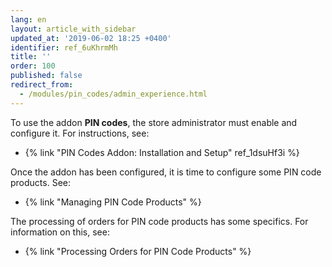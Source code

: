 ```yaml
---
lang: en
layout: article_with_sidebar
updated_at: '2019-06-02 18:25 +0400'
identifier: ref_6uKhrmMh
title: ''
order: 100
published: false
redirect_from:
  - /modules/pin_codes/admin_experience.html
---
```

To use the addon **PIN codes**, the store administrator must enable and configure it. For instructions, see:
   * {% link "PIN Codes Addon: Installation and Setup" ref_1dsuHf3i %}
   
Once the addon has been configured, it is time to configure some PIN code products. See:   
   * {% link "Managing PIN Code Products"  %}

The processing of orders for PIN code products has some specifics. For information on this, see: 
   * {% link "Processing Orders for PIN Code Products"  %}

